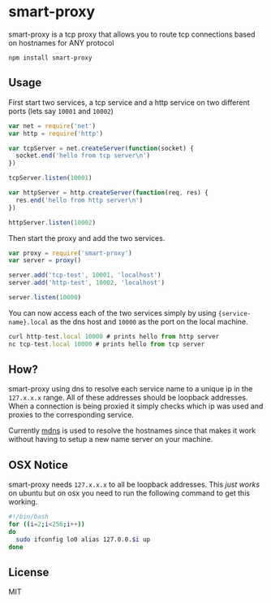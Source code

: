 # smart-proxy

smart-proxy is a tcp proxy that allows you to route
tcp connections based on hostnames for ANY protocol

```
npm install smart-proxy
```

## Usage

First start two services, a tcp service and a http service
on two different ports (lets say `10001` and `10002`)

``` js
var net = require('net')
var http = require('http')

var tcpServer = net.createServer(function(socket) {
  socket.end('hello from tcp server\n')
})

tcpServer.listen(10001)

var httpServer = http.createServer(function(req, res) {
  res.end('hello from http server\n')
})

httpServer.listen(10002)
```

Then start the proxy and add the two services.

``` js
var proxy = require('smart-proxy')
var server = proxy()

server.add('tcp-test', 10001, 'localhost')
server.add('http-test', 10002, 'localhost')

server.listen(10000)
```

You can now access each of the two services simply by using `{service-name}.local` as
the dns host and `10000` as the port on the local machine.

``` js
curl http-test.local 10000 # prints hello from http server
nc tcp-test.local 10000 # prints hello from tcp server
```

## How?

smart-proxy using dns to resolve each service name to a unique ip in the `127.x.x.x` range.
All of these addresses should be loopback addresses. When a connection is being proxied it
simply checks which ip was used and proxies to the corresponding service.

Currently [mdns](https://github.com/mafintosh/multicast-dns) is used to resolve the hostnames
since that makes it work without having to setup a new name server on your machine.


## OSX Notice

smart-proxy needs `127.x.x.x` to all be loopback addresses. This *just works* on ubuntu
but on osx you need to run the following command to get this working.

``` sh
#!/bin/bash
for ((i=2;i<256;i++))
do
  sudo ifconfig lo0 alias 127.0.0.$i up
done
```

## License

MIT
